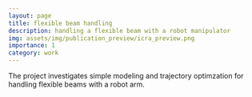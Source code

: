 ```yaml
---
layout: page
title: flexible beam handling
description: handling a flexible beam with a robot manipulator
img: assets/img/publication_preview/icra_preview.png
importance: 1
category: work
---
```


The project investigates simple modeling and trajectory optimzation for handling flexible beams with a robot arm. 
